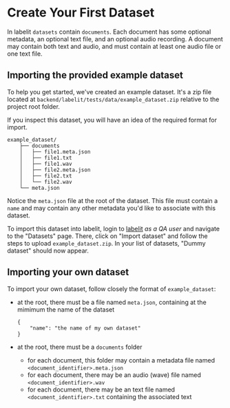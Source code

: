 # Create Your First Dataset

In labelit `datasets` contain `documents`. Each document has some optional metadata, an optional text file, and an optional audio recording.
A document may contain both text and audio, and must contain at least one audio file or one text file.

## Importing the provided example dataset

To help you get started, we've created an example dataset. It's a zip file located at 
`backend/labelit/tests/data/example_dataset.zip` relative to the project root folder.

If you inspect this dataset, you will have an idea of the required format for import.

``` 
example_dataset/
    ├── documents
    │   ├── file1.meta.json
    │   ├── file1.txt
    │   ├── file1.wav
    │   ├── file2.meta.json
    │   ├── file2.txt
    │   └── file2.wav
    └── meta.json

```

Notice the `meta.json` file at the root of the dataset. This file must contain a `name` and may contain any other
metadata you'd like to associate with this dataset.

To import this dataset into labelit, login to [labelit](localhost:8080/) *as a QA user* and navigate to the "Datasets" page.
There, click on "Import dataset" and follow the steps to upload `example_dataset.zip`. In your list of datasets, "Dummy dataset" should now appear.

## Importing your own dataset

To import your own dataset, follow closely the format of `example_dataset`:

* at the root, there must be a file named `meta.json`, containing at the mimimum the name of the dataset

    ``` 
    {
        "name": "the name of my own dataset"
    }
    ```
* at the root, there must be a `documents` folder
    * for each document, this folder may contain a metadata file named `<document_identifier>.meta.json`
    * for each document, there may be an audio (wave) file named `<document_identifier>.wav`
    * for each document, there may be an text file named `<document_identifier>.txt` containing the associated text
